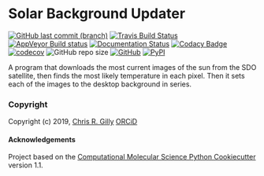 Solar Background Updater
==============================
[//]: # (Badges)
[![GitHub last commit (branch)](https://img.shields.io/github/last-commit/GillySpace27/sunback/master)](https://github.com/GillySpace27/sunback/tree/master)
[![Travis Build Status](https://travis-ci.com/GillySpace27/sunback.svg?branch=master)](https://travis-ci.com/GillySpace27/sunback)
[![AppVeyor Build status](https://ci.appveyor.com/api/projects/status/ji7e0pm5xxckf6rq/branch/master?svg=true)](https://ci.appveyor.com/project/GillySpace27/sunback/)
[![Documentation Status](https://readthedocs.org/projects/sunback/badge/?version=latest)](https://sunback.readthedocs.io/en/latest/?badge=latest)
[![Codacy Badge](https://api.codacy.com/project/badge/Grade/a47b3701e7544010a4708d923a71fedb)](https://www.codacy.com/manual/GillySpace27/sunback?utm_source=github.com&amp;utm_medium=referral&amp;utm_content=GillySpace27/sunback&amp;utm_campaign=Badge_Grade)
[![codecov](https://codecov.io/gh/GillySpace27/sunback/branch/master/graph/badge.svg)](https://codecov.io/gh/GillySpace27/sunback/branch/master)
![GitHub repo size](https://img.shields.io/github/repo-size/GillySpace27/sunback)
[![GitHub](https://img.shields.io/github/license/GillySpace27/sunback)](https://opensource.org/licenses/BSD-3-Clause)
[![PyPI](https://img.shields.io/pypi/v/sunback)](https://pypi.org/project/sunback/)

A program that downloads the most current images of the sun from the SDO satellite, then finds the most likely temperature in each pixel. Then it sets each of the images to the desktop background in series. 

### Copyright

Copyright (c) 2019, [Chris R. Gilly](https://gilly.space) [ORCiD](https://orcid.org/0000-0003-0021-9056)


#### Acknowledgements
 
Project based on the 
[Computational Molecular Science Python Cookiecutter](https://github.com/molssi/cookiecutter-cms) version 1.1.

